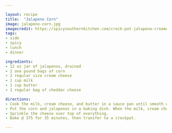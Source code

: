 ```yaml
---

layout: recipe
title:  "Jalapeno Corn"
image: jalapeno-corn.jpg
imagecredit: https://spicysouthernkitchen.com/crock-pot-jalapeno-creamed-corn/
tags: 
- side
- spicy
- lunch
- dinner

ingredients:
- 12 oz jar of jalapenos, drained
- 2 one pound bags of corn
- 2 regular size cream cheese
- 1 cup milk
- 1 cup butter
- 1 regular bag of cheddar cheese

directions:
- Cook the milk, cream cheese, and butter in a sauce pan until smooth enough to pour. 
- Put the corn and jalapenos in a baking dish. When the milk, cream cheese and butter are smooth enough, pour them over the corn and jalapenos. 
- Sprinkle the cheese over top of everything. 
- Bake @ 375 for 35 minutes, then transfer to a crockpot.

---
```



